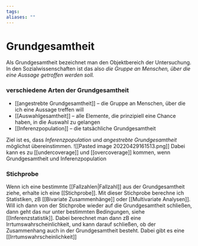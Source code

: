 ```yaml
---
tags:
aliases: ""
---
```


# Grundgesamtheit

Als Grundgesamtheit bezeichnet man den Objektbereich der Untersuchung.
In den Sozialwissenschaften ist das also *die Gruppe an Menschen, über die eine Aussage getroffen werden soll.*


### verschiedene Arten der Grundgesamtheit

- [[angestrebte Grundgesamtheit]] – die Gruppe an Menschen, über die ich eine Aussage treffen will
- [[Auswahlgesamtheit]] – alle Elemente, die prinzipiell eine Chance haben, in die Auswahl zu gelangen
- [[Inferenzpopulation]] – die tatsächliche Grundgesamtheit

Ziel ist es, dass *Inferenzpopulation* und *angestrebte Grundgesamtheit* möglichst übereinstimmen.
![[Pasted image 20220429161513.png]]
Dabei kann es zu [[undercoverage]] und [[overcoverage]] kommen, wenn Grundgesamtheit und Inferenzpopulation

### Stichprobe
Wenn ich eine bestimmte [[Fallzahlen|Fallzahl]] aus der Grundgesamtheit ziehe, erhalte ich eine [[Stichprobe]]. Mit dieser Stichprobe berechne ich Statistiken, zB [[Bivariate Zusammenhänge]] oder [[Multivariate Analysen]]. 
Will ich dann von der Stichprobe wieder auf die Grundgesamtheit schließen, dann geht das nur unter bestimmten Bedingungen, siehe [[Inferenzstatistik]].  Dabei berechnet man dann zB eine Irrtumswahrscheinlichkeit, und kann darauf schließen, ob der Zusammenhang auch in der Grundgesamtheit besteht. Dabei gibt es eine [[Irrtumswahrscheinlichkeit]]